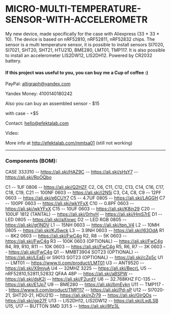 # MICRO-MULTI-TEMPERATURE-SENSOR-WITH-ACCELEROMETR
My new device, made specifically for the case with Aliexpress (33 * 33 * 10). The device is based on nRF52810, nRF52811, nRF52832 chips. The sensor is a multi temperature sensor, it is possible to install sensors SI7020, SI7021, SHT20, SHT21, HTU21D, BME280, LMT01, TMP117. It is also possible to install an accelerometer LIS2DW12, LIS2DH12. Powered by CR2032 battery.

#### If this project was useful to you, you can buy me a Cup of coffee :)

PayPal: altigraph@yandex.com

Yandex Money: 4100140180242

Also you can buy an assembled sensor - $15

with case - +$5

Contact: hello@efektalab.com

Video: 

More info at http://efektalab.com/mmtsa01 (still not working)


---


### Components (BOM):

CASE 33*33*10 -- https://ali.ski/HAZ9C  --  https://ali.ski/sHsY7  --  https://ali.ski/RoOQbo


C1 -- 1UF 0806  --  https://ali.ski/Q2HZF
C2, C6, C11, C12, C13, C14, C16, C17, C18, C19, C21 -- 100NF 0603  --  https://ali.ski/i2N5i
C3, C4, C8, C9 -- 12PF 0603  --  https://ali.ski/e6CUY7
C5 -- 4.7UF 0805  --  https://ali.ski/LAGGH
C7 -- 100PF 0603  --  https://ali.ski/wkYFxX
C10 -- 0.8PF 0603  --  https://ali.ski/wkYFxX
C15 -- 10UF 0603  --  https://ali.ski/K8in29
C20 -- 100UF 1812 (TANTAL)  --  https://ali.ski/0rhyH  --  https://ali.ski/HmS7rE
D1 -- LED 0805  --  https://ali.ski/aXixwc
D2 -- LED RGB 0805  --  https://ali.ski/gt1NDV
L1 -- 15NH 0603  --  https://ali.ski/tpn_V4
L2 -- 10MH 0805  --  https://ali.ski/KJ5wck
L3 -- 3.9NH 0603  -- https://ali.ski/l63OdA
R1 -- 8K2 0603  --  https://ali.ski/FwC4g
R2, R8 -- 5K 0603  --  https://ali.ski/FwC4g
R3 -- 100K 0603 (OPTIONAL)  --  https://ali.ski/FwC4g
R4, R9, R10, R11 -- 10K 0603  --  https://ali.ski/FwC4g
R5, R6, R7 -- 3K 0603  --  https://ali.ski/FwC4g
Q1 -- MMBT3904 SOT23 (OPTIONAL)  --  https://ali.ski/LEaEi  or  S9013 SOT23 (OPTIONAL)  --  https://ali.ski/cZp5c
U1 -- LMT01  --  https://www.ti.com/product/LMT01
U3 -- ANT9520  --  https://ali.ski/X9miyA
U4 -- 32MHZ 3225  --  https://ali.ski/BecrL
U5 -- nRF52810,52811,52832 QFAA 48P  -- https://ali.ski/aBSPW  --  https://ali.ski/dsK2j  --  https://ali.ski/F2urdY
U6 -- 32.768KHZ FC-135  --  https://ali.ski/E1Jp7
U9 -- BME280  --  https://ali.ski/bmEykn
U11 -- TMP117  --  https://www.ti.com/product/TMP117  --  https://ali.ski/Pd-sP
U12 -- SI7020-21, SHT20-21, HDU21D  --  https://ali.ski/nZr79  --  https://ali.ski/GIrQOs  --  https://ali.ski/gp27F
U13 -- LIS2DH12, LIS2DW12  --  https://ali.ski/LxdLSB
U15, U17 -- BUTTON SMD 3*3*1.5  --  https://ali.ski/8fz3L
